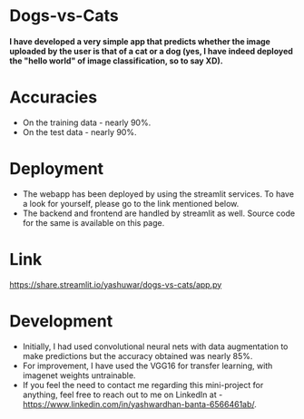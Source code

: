 # Dogs-vs-Cats
#### I have developed a very simple app that predicts whether the image uploaded by the user is that of a cat or a dog (yes, I have indeed deployed the "hello world" of image classification, so to say XD).

# Accuracies
* On the training data - nearly 90%.
* On the test data - nearly 90%.

# Deployment
* The webapp has been deployed by using the streamlit services. To have a look for yourself, please go to the link mentioned below.
* The backend and frontend are handled by streamlit as well. Source code for the same is available on this page.

# Link
https://share.streamlit.io/yashuwar/dogs-vs-cats/app.py

# Development
* Initially, I had used convolutional neural nets with data augmentation to make predictions but the accuracy obtained was nearly 85%.
* For improvement, I have used the VGG16 for transfer learning, with imagenet weights untrainable.
* If you feel the need to contact me regarding this mini-project for anything, feel free to reach out to me on LinkedIn at - https://www.linkedin.com/in/yashwardhan-banta-6566461ab/.
